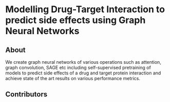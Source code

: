 # Modelling Drug-Target Interaction to predict side effects using Graph Neural Networks

## About
We create graph neural networks of various operations such as attention, graph convolution, SAGE etc including self-supervised pretraining of models to predict side effects of a drug and target protein interaction and achieve state of the art results on various performance metrics.

## Contributors
<!-- ALL-CONTRIBUTORS-LIST:START - Do not remove or modify this section -->
<!-- prettier-ignore-start -->
<!-- markdownlint-disable -->

<!-- markdownlint-restore -->
<!-- prettier-ignore-end -->

<!-- ALL-CONTRIBUTORS-LIST:END -->
